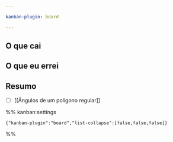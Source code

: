 ```yaml
---

kanban-plugin: board

---
```


## O que cai



## O que eu errei



## Resumo

- [ ] [[Ângulos de um polígono regular]]




%% kanban:settings
```
{"kanban-plugin":"board","list-collapse":[false,false,false]}
```
%%